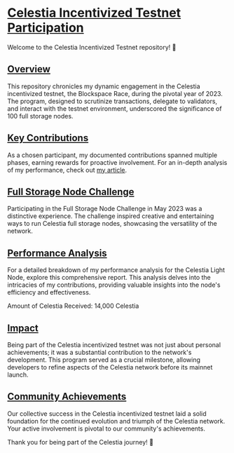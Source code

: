 # [Celestia Incentivized Testnet Participation](docs/README.md)
Welcome to the Celestia Incentivized Testnet repository! 🚀

## [Overview](docs/README.md)
This repository chronicles my dynamic engagement in the Celestia incentivized testnet, the Blockspace Race, during the pivotal year of 2023. The program, designed to scrutinize transactions, delegate to validators, and interact with the testnet environment, underscored the significance of 100 full storage nodes.

## [Key Contributions](docs/README.md)
As a chosen participant, my documented contributions spanned multiple phases, earning rewards for proactive involvement. For an in-depth analysis of my performance, check out [my article](https://medium.com/@ranzerpls/blockspace-race-incentivized-testnet-install-a-full-node-cde3d13ea607).

## [Full Storage Node Challenge](docs/README.md)
Participating in the Full Storage Node Challenge in May 2023 was a distinctive experience. The challenge inspired creative and entertaining ways to run Celestia full storage nodes, showcasing the versatility of the network.

## [Performance Analysis](docs/README.md)
For a detailed breakdown of my performance analysis for the Celestia Light Node, explore this comprehensive report. This analysis delves into the intricacies of my contributions, providing valuable insights into the node's efficiency and effectiveness.

Amount of Celestia Received: 14,000 Celestia

## [Impact](docs/README.md)
Being part of the Celestia incentivized testnet was not just about personal achievements; it was a substantial contribution to the network's development. This program served as a crucial milestone, allowing developers to refine aspects of the Celestia network before its mainnet launch.

## [Community Achievements](docs/README.md)
Our collective success in the Celestia incentivized testnet laid a solid foundation for the continued evolution and triumph of the Celestia network. Your active involvement is pivotal to our community's achievements.

Thank you for being part of the Celestia journey! 🌌
